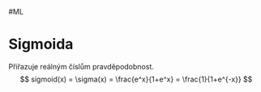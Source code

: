 #ML
# Sigmoida
Přiřazuje reálným číslům pravděpodobnost.
$$
sigmoid(x) = \sigma(x) = \frac{e^x}{1+e^x} = \frac{1}{1+e^{-x}}
$$
